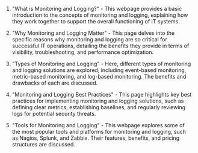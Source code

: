 

1. "What is Monitoring and Logging?" - This webpage provides a basic introduction to the concepts of monitoring and logging, explaining how they work together to support the overall functioning of IT systems.

2. "Why Monitoring and Logging Matter" - This page delves into the specific reasons why monitoring and logging are so critical for successful IT operations, detailing the benefits they provide in terms of visibility, troubleshooting, and performance optimization.

3. "Types of Monitoring and Logging" - Here, different types of monitoring and logging solutions are explored, including event-based monitoring, metric-based monitoring, and log-based monitoring. The benefits and drawbacks of each are discussed.

4. "Monitoring and Logging Best Practices" - This page highlights key best practices for implementing monitoring and logging solutions, such as defining clear metrics, establishing baselines, and regularly reviewing logs for potential security threats.

5. "Tools for Monitoring and Logging" - This webpage explores some of the most popular tools and platforms for monitoring and logging, such as Nagios, Splunk, and Zabbix. Their features, benefits, and pricing structures are discussed.